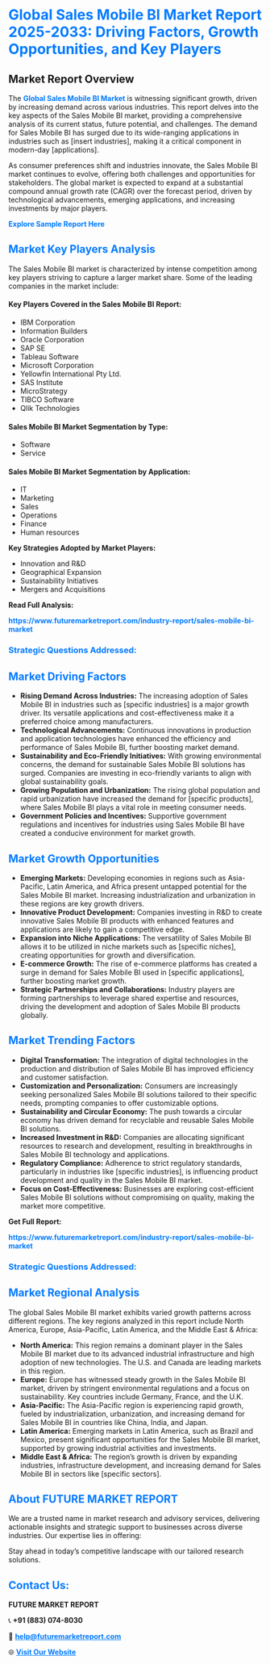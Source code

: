 <h1 style="color: #007BFF;">Global Sales Mobile BI Market Report 2025-2033: Driving Factors, Growth Opportunities, and Key Players</h1>

<section id="overview">
<h2>Market Report Overview</h2>
<p>The <a href="https://www.futuremarketreport.com/industry-report/sales-mobile-bi-market" style="color: #007BFF; text-decoration: none;"><strong>Global Sales Mobile BI Market</strong></a> is witnessing significant growth, driven by increasing demand across various industries. This report delves into the key aspects of the Sales Mobile BI market, providing a comprehensive analysis of its current status, future potential, and challenges. The demand for Sales Mobile BI has surged due to its wide-ranging applications in industries such as [insert industries], making it a critical component in modern-day [applications].</p>
<p>As consumer preferences shift and industries innovate, the Sales Mobile BI market continues to evolve, offering both challenges and opportunities for stakeholders. The global market is expected to expand at a substantial compound annual growth rate (CAGR) over the forecast period, driven by technological advancements, emerging applications, and increasing investments by major players.</p>
</section>

<section id="overview">
<p><a href="https://www.futuremarketreport.com/request-sample/reportId=115769" style="color: #007BFF; text-decoration: none;"><strong>Explore Sample Report Here</strong></a></p>
</section>

<section id="key-players">
<h2 style="color: #007BFF;">Market Key Players Analysis</h2>
<p>The Sales Mobile BI market is characterized by intense competition among key players striving to capture a larger market share. Some of the leading companies in the market include:</p>
<h4>Key Players Covered in the Sales Mobile BI Report:</h4>
<ul><li>IBM Corporation</li><li>Information Builders</li><li>Oracle Corporation</li><li>SAP SE</li><li>Tableau Software</li><li>Microsoft Corporation</li><li>Yellowfin International Pty Ltd.</li><li>SAS Institute</li><li>MicroStrategy</li><li>TIBCO Software</li><li>Qlik Technologies</li></ul>
<h4>Sales Mobile BI Market Segmentation by Type:</h4>
<ul><li>Software</li><li>Service</li></ul>

<h4>Sales Mobile BI Market Segmentation by Application:</h4>
<ul><li>IT</li><li>Marketing</li><li>Sales</li><li>Operations</li><li>Finance</li><li>Human resources</li></ul>
<p><strong>Key Strategies Adopted by Market Players:</strong></p>
<ul>
<li>Innovation and R&D</li>
<li>Geographical Expansion</li>
<li>Sustainability Initiatives</li>
<li>Mergers and Acquisitions</li>
</ul>
</section>

<section>
<p><strong>Read Full Analysis: </strong></p><a href="https://www.futuremarketreport.com/industry-report/sales-mobile-bi-market" style="color: #007BFF; text-decoration: none;"><strong>https://www.futuremarketreport.com/industry-report/sales-mobile-bi-market</strong></a>
<h3 style="color: #007BFF;">Strategic Questions Addressed:</h3>
</section>

<section id="driving-factors">
<h2 style="color: #007BFF;">Market Driving Factors</h2>
<ul>
<li><strong>Rising Demand Across Industries:</strong> The increasing adoption of Sales Mobile BI in industries such as [specific industries] is a major growth driver. Its versatile applications and cost-effectiveness make it a preferred choice among manufacturers.</li>
<li><strong>Technological Advancements:</strong> Continuous innovations in production and application technologies have enhanced the efficiency and performance of Sales Mobile BI, further boosting market demand.</li>
<li><strong>Sustainability and Eco-Friendly Initiatives:</strong> With growing environmental concerns, the demand for sustainable Sales Mobile BI solutions has surged. Companies are investing in eco-friendly variants to align with global sustainability goals.</li>
<li><strong>Growing Population and Urbanization:</strong> The rising global population and rapid urbanization have increased the demand for [specific products], where Sales Mobile BI plays a vital role in meeting consumer needs.</li>
<li><strong>Government Policies and Incentives:</strong> Supportive government regulations and incentives for industries using Sales Mobile BI have created a conducive environment for market growth.</li>
</ul>
</section>

<section id="growth-opportunities">
<h2 style="color: #007BFF;">Market Growth Opportunities</h2>
<ul>
<li><strong>Emerging Markets:</strong> Developing economies in regions such as Asia-Pacific, Latin America, and Africa present untapped potential for the Sales Mobile BI market. Increasing industrialization and urbanization in these regions are key growth drivers.</li>
<li><strong>Innovative Product Development:</strong> Companies investing in R&D to create innovative Sales Mobile BI products with enhanced features and applications are likely to gain a competitive edge.</li>
<li><strong>Expansion into Niche Applications:</strong> The versatility of Sales Mobile BI allows it to be utilized in niche markets such as [specific niches], creating opportunities for growth and diversification.</li>
<li><strong>E-commerce Growth:</strong> The rise of e-commerce platforms has created a surge in demand for Sales Mobile BI used in [specific applications], further boosting market growth.</li>
<li><strong>Strategic Partnerships and Collaborations:</strong> Industry players are forming partnerships to leverage shared expertise and resources, driving the development and adoption of Sales Mobile BI products globally.</li>
</ul>
</section>

<section id="trending-factors">
<h2 style="color: #007BFF;">Market Trending Factors</h2>
<ul>
<li><strong>Digital Transformation:</strong> The integration of digital technologies in the production and distribution of Sales Mobile BI has improved efficiency and customer satisfaction.</li>
<li><strong>Customization and Personalization:</strong> Consumers are increasingly seeking personalized Sales Mobile BI solutions tailored to their specific needs, prompting companies to offer customizable options.</li>
<li><strong>Sustainability and Circular Economy:</strong> The push towards a circular economy has driven demand for recyclable and reusable Sales Mobile BI solutions.</li>
<li><strong>Increased Investment in R&D:</strong> Companies are allocating significant resources to research and development, resulting in breakthroughs in Sales Mobile BI technology and applications.</li>
<li><strong>Regulatory Compliance:</strong> Adherence to strict regulatory standards, particularly in industries like [specific industries], is influencing product development and quality in the Sales Mobile BI market.</li>
<li><strong>Focus on Cost-Effectiveness:</strong> Businesses are exploring cost-efficient Sales Mobile BI solutions without compromising on quality, making the market more competitive.</li>
</ul>
</section>

<section>
<p><strong>Get Full Report: </strong></p><a href="https://www.futuremarketreport.com/industry-report/sales-mobile-bi-market" style="color: #007BFF; text-decoration: none;"><strong>https://www.futuremarketreport.com/industry-report/sales-mobile-bi-market</strong></a>
<h3 style="color: #007BFF;">Strategic Questions Addressed:</h3>
</section>


<section id="regional-analysis">
<h2 style="color: #007BFF;">Market Regional Analysis</h2>
<p>The global Sales Mobile BI market exhibits varied growth patterns across different regions. The key regions analyzed in this report include North America, Europe, Asia-Pacific, Latin America, and the Middle East & Africa:</p>
<ul>
<li><strong>North America:</strong> This region remains a dominant player in the Sales Mobile BI market due to its advanced industrial infrastructure and high adoption of new technologies. The U.S. and Canada are leading markets in this region.</li>
<li><strong>Europe:</strong> Europe has witnessed steady growth in the Sales Mobile BI market, driven by stringent environmental regulations and a focus on sustainability. Key countries include Germany, France, and the U.K.</li>
<li><strong>Asia-Pacific:</strong> The Asia-Pacific region is experiencing rapid growth, fueled by industrialization, urbanization, and increasing demand for Sales Mobile BI in countries like China, India, and Japan.</li>
<li><strong>Latin America:</strong> Emerging markets in Latin America, such as Brazil and Mexico, present significant opportunities for the Sales Mobile BI market, supported by growing industrial activities and investments.</li>
<li><strong>Middle East & Africa:</strong> The region’s growth is driven by expanding industries, infrastructure development, and increasing demand for Sales Mobile BI in sectors like [specific sectors].</li>
</ul>
</section>

<footer>
<h2 style="color: #007BFF;">About FUTURE MARKET REPORT</h2>
<p>We are a trusted name in market research and advisory services, delivering actionable insights and strategic support to businesses across diverse industries. Our expertise lies in offering:</p>

<p>Stay ahead in today’s competitive landscape with our tailored research solutions.</p>

<h2 style="color: #007BFF;">Contact Us:</h2>
<p><strong>FUTURE MARKET REPORT</strong></p>
<p>📞 <strong>+91 (883) 074-8030</strong></p>
<p>📧 <strong><a href="mailto:help@futuremarketreport.com" style="color: #007BFF;">help@futuremarketreport.com</a></strong></p>
<p>🌐 <strong><a href="https://www.futuremarketreport.com/" style="color: #007BFF;">Visit Our Website</a></strong></p>
</footer>